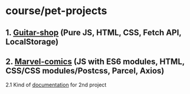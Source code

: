 # course/pet-projects
## 1. [Guitar-shop](https://dibrugh.github.io/course-pet-projects/guitar-shop/) (Pure JS, HTML, CSS, Fetch API, LocalStorage)
## 2. [Marvel-comics](https://dibrugh.github.io/course-pet-projects/marvel-comics2/) (JS with ES6 modules, HTML, CSS/CSS modules/Postcss, Parcel, Axios)
2.1 Kind of [documentation](https://github.com/dibrugh/course-pet-projects/blob/marvel-comics/marvel-comics/README.md) for 2nd project 
